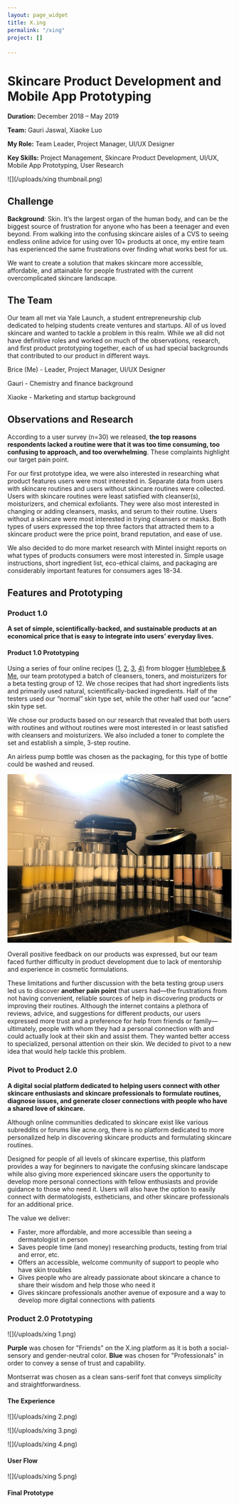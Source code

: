 ```yaml
---
layout: page_widget
title: X.ing
permalink: "/xing"
project: []

---
```

# Skincare Product Development and Mobile App Prototyping

**Duration:** December 2018 – May 2019

**Team:** Gauri Jaswal, Xiaoke Luo

**My Role:** Team Leader, Project Manager, UI/UX Designer

**Key Skills:** Project Management, Skincare Product Development, UI/UX, Mobile App Prototyping, User Research

![](/uploads/xing thumbnail.png)

## Challenge

**Background**: Skin. It’s the largest organ of the human body, and can be the biggest source of frustration for anyone who has been a teenager and even beyond. From walking into the confusing skincare aisles of a CVS to seeing endless online advice for using over 10+ products at once, my entire team has experienced the same frustrations over finding what works best for us.

We want to create a solution that makes skincare more accessible, affordable, and attainable for people frustrated with the current overcomplicated skincare landscape.

## The Team

Our team all met via Yale Launch, a student entrepreneurship club dedicated to helping students create ventures and startups. All of us loved skincare and wanted to tackle a problem in this realm. While we all did not have definitive roles and worked on much of the observations, research, and first product prototyping together, each of us had special backgrounds that contributed to our product in different ways.

Brice (Me) - Leader, Project Manager, UI/UX Designer

Gauri - Chemistry and finance background

Xiaoke - Marketing and startup background

## Observations and Research

According to a user survey (n=30) we released, **the top reasons respondents lacked a routine were that it was too time consuming, too confusing to approach, and too overwhelming**. These complaints highlight our target pain point.

For our first prototype idea, we were also interested in researching what product features users were most interested in. Separate data from users with skincare routines and users without skincare routines were collected. Users with skincare routines were least satisfied with cleanser(s), moisturizers, and chemical exfoliants. They were also most interested in changing or adding cleansers, masks, and serum to their routine. Users without a skincare were most interested in trying cleansers or masks. Both types of users expressed the top three factors that attracted them to a skincare product were the price point, brand reputation, and ease of use.

We also decided to do more market research with Mintel insight reports on what types of products consumers were most interested in. Simple usage instructions, short ingredient list, eco-ethical claims, and packaging are considerably important features for consumers ages 18-34. 

## Features and Prototyping

### Product 1.0

**A set of simple, scientifically-backed, and sustainable products at an economical price that is easy to integrate into users’ everyday lives.**

#### Product 1.0 Prototyping

Using a series of four online recipes ([1](https://www.humblebeeandme.com/lavender-cleansing-milk/), [2](https://www.humblebeeandme.com/gentle-chamomile-facial-cleanser/), [3](https://www.humblebeeandme.com/houdini-anti-acne-creme/), [4)]() from blogger [Humblebee & Me](https://www.humblebeeandme.com/), our team prototyped a batch of cleansers, toners, and moisturizers for a beta testing group of 12. We chose recipes that had short ingredients lists and primarily used natural, scientifically-backed ingredients. Half of the testers used our “normal” skin type set, while the other half used our “acne” skin type set. 

We chose our products based on our research that revealed that both users with routines and without routines were most interested in or least satisfied with cleansers and moisturizers. We also included a toner to complete the set and establish a simple, 3-step routine.

An airless pump bottle was chosen as the packaging, for this type of bottle could be washed and reused.

![](/uploads/xing_proto1_1.jpg)

Overall positive feedback on our products was expressed, but our team faced further difficulty in product development due to lack of mentorship and experience in cosmetic formulations.

These limitations and further discussion with the beta testing group users led us to discover **another pain point** that users had—the frustrations from not having convenient, reliable sources of help in discovering products or improving their routines. Although the internet contains a plethora of reviews, advice, and suggestions for different products, our users expressed more trust and a preference for help from friends or family—ultimately, people with whom they had a personal connection with and could actually look at their skin and assist them. They wanted better access to specialized, personal attention on their skin. We decided to pivot to a new idea that would help tackle this problem.

### Pivot to Product 2.0

**A digital social platform dedicated to helping users connect with other skincare enthusiasts and skincare professionals to formulate routines, diagnose issues, and generate closer connections with people who have a shared love of skincare.**

Although online communities dedicated to skincare exist like various subreddits or forums like acne.org, there is no platform dedicated to more personalized help in discovering skincare products and formulating skincare routines. 

Designed for people of all levels of skincare expertise, this platform provides a way for beginners to navigate the confusing skincare landscape while also giving more experienced skincare users the opportunity to develop more personal connections with fellow enthusiasts and provide guidance to those who need it. Users will also have the option to easily connect with dermatologists, estheticians, and other skincare professionals for an additional price.

The value we deliver:

* Faster, more affordable, and more accessible than seeing a dermatologist in person
* Saves people time (and money) researching products, testing from trial and error, etc. 
* Offers an accessible, welcome community of support to people who have skin troubles
* Gives people who are already passionate about skincare a chance to share their wisdom and help those who need it
* Gives skincare professionals another avenue of exposure and a way to develop more digital connections with patients

### Product 2.0 Prototyping

![](/uploads/xing 1.png)

**Purple** was chosen for "Friends" on the X.ing platform as it is both a social-sensory and gender-neutral color. **Blue** was chosen for "Professionals" in order to convey a sense of trust and capability.

Montserrat was chosen as a clean sans-serif font that conveys simplicity and straightforwardness.

#### The Experience

![](/uploads/xing 2.png)

![](/uploads/xing 3.png)

![](/uploads/xing 4.png)

#### User Flow

![](/uploads/xing 5.png)

#### Final Prototype